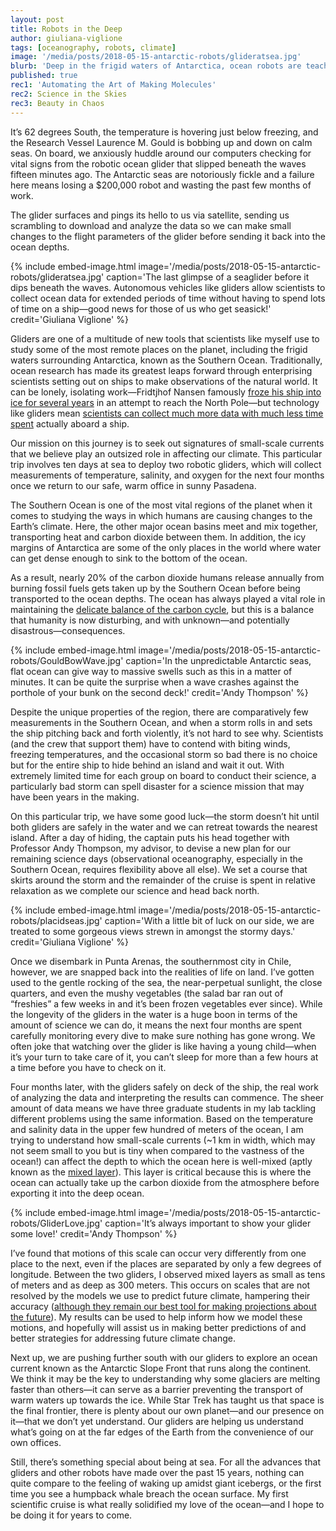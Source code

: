 ```yaml
---
layout: post
title: Robots in the Deep
author: giuliana-viglione
tags: [oceanography, robots, climate]
image: '/media/posts/2018-05-15-antarctic-robots/glideratsea.jpg'
blurb: 'Deep in the frigid waters of Antarctica, ocean robots are teaching us important things about climate change'
published: true
rec1: 'Automating the Art of Making Molecules'
rec2: Science in the Skies 
rec3: Beauty in Chaos
---
```



It’s 62 degrees South, the temperature is hovering just below freezing, and the Research Vessel Laurence M. Gould is bobbing up and down on calm seas.  On board, we anxiously huddle around our computers checking for vital signs from the robotic ocean glider that slipped beneath the waves fifteen minutes ago.  The Antarctic seas are notoriously fickle and a failure here means losing a $200,000 robot and wasting the past few months of work.  

The glider surfaces and pings its hello to us via satellite, sending us scrambling to download and analyze the data so we can make small changes to the flight parameters of the glider before sending it back into the ocean depths.  

{% include embed-image.html image='/media/posts/2018-05-15-antarctic-robots/glideratsea.jpg' caption='The last glimpse of a seaglider before it dips beneath the waves.  Autonomous vehicles like gliders allow scientists to collect ocean data for extended periods of time without having to spend lots of time on a ship—good news for those of us who get seasick!' credit='Giuliana Viglione' %}

Gliders are one of a multitude of new tools that scientists like myself use to study some of the most remote places on the planet, including the frigid waters surrounding Antarctica, known as the Southern Ocean.  Traditionally, ocean research has made its greatest leaps forward through enterprising scientists setting out on ships to make observations of the natural world.  It can be lonely, isolating work—Fridtjhof Nansen famously [froze his ship into ice for several years](http://sciencenordic.com/frozen-ice-polar-research-then-and-now) in an attempt to reach the North Pole—but technology like gliders mean [scientists can collect much more data with much less time spent](https://caltechletters.org/science/autonomous-future-of-science) actually aboard a ship.

Our mission on this journey is to seek out signatures of small-scale currents that we believe play an outsized role in affecting our climate.  This particular trip involves ten days at sea to deploy two robotic gliders, which will collect measurements of temperature, salinity, and oxygen for the next four months once we return to our safe, warm office in sunny Pasadena.  

The Southern Ocean is one of the most vital regions of the planet when it comes to studying the ways in which humans are causing changes to the Earth’s climate.  Here, the other major ocean basins meet and mix together, transporting heat and carbon dioxide between them.  In addition, the icy margins of Antarctica are some of the only places in the world where water can get dense enough to sink to the bottom of the ocean.  

As a result, nearly 20% of the carbon dioxide humans release annually from burning fossil fuels gets taken up by the Southern Ocean before being transported to the ocean depths.  The ocean has always played a vital role in maintaining the [delicate balance of the carbon cycle](https://www.pmel.noaa.gov/co2/story/Ocean+Carbon+Uptake), but this is a balance that humanity is now disturbing, and with unknown—and potentially disastrous—consequences.

{% include embed-image.html image='/media/posts/2018-05-15-antarctic-robots/GouldBowWave.jpg' caption='In the unpredictable Antarctic seas, flat ocean can give way to massive swells such as this in a matter of minutes.  It can be quite the surprise when a wave crashes against the porthole of your bunk on the second deck!' credit='Andy Thompson' %}

Despite the unique properties of the region, there are comparatively few measurements in the Southern Ocean, and when a storm rolls in and sets the ship pitching back and forth violently, it’s not hard to see why.  Scientists (and the crew that support them) have to contend with biting winds, freezing temperatures, and the occasional storm so bad there is no choice but for the entire ship to hide behind an island and wait it out.  With extremely limited time for each group on board to conduct their science, a particularly bad storm can spell disaster for a science mission that may have been years in the making.  

On this particular trip, we have some good luck—the storm doesn’t hit until both gliders are safely in the water and we can retreat towards the nearest island.  After a day of hiding, the captain puts his head together with Professor Andy Thompson, my advisor, to devise a new plan for our remaining science days (observational oceanography, especially in the Southern Ocean, requires flexibility above all else).  We set a course that skirts around the storm and the remainder of the cruise is spent in relative relaxation as we complete our science and head back north.

{% include embed-image.html image='/media/posts/2018-05-15-antarctic-robots/placidseas.jpg' caption='With a little bit of luck on our side, we are treated to some gorgeous views strewn in amongst the stormy days.' credit='Giuliana Viglione' %}

Once we disembark in Punta Arenas, the southernmost city in Chile, however, we are snapped back into the realities of life on land.  I’ve gotten used to the gentle rocking of the sea, the near-perpetual sunlight, the close quarters, and even the mushy vegetables (the salad bar ran out of “freshies” a few weeks in and it’s been frozen vegetables ever since).  While the longevity of the gliders in the water is a huge boon in terms of the amount of science we can do, it means the next four months are spent carefully monitoring every dive to make sure nothing has gone wrong.  We often joke that watching over the glider is like having a young child—when it’s your turn to take care of it, you can’t sleep for more than a few hours at a time before you have to check on it.

Four months later, with the gliders safely on deck of the ship, the real work of analyzing the data and interpreting the results can commence.  The sheer amount of data means we have three graduate students in my lab tackling different problems using the same information.  Based on the temperature and salinity data in the upper few hundred of meters of the ocean, I am trying to understand how small-scale currents (~1 km in width, which may not seem small to you but is tiny when compared to the vastness of the ocean!) can affect the depth to which the ocean here is well-mixed (aptly known as the [mixed layer](https://en.wikipedia.org/wiki/Mixed_layer#Oceanic_mixed_layer)).  This layer is critical because this is where the ocean can actually take up the carbon dioxide from the atmosphere before exporting it into the deep ocean.  

{% include embed-image.html image='/media/posts/2018-05-15-antarctic-robots/GliderLove.jpg' caption='It’s always important to show your glider some love!' credit='Andy Thompson' %}

I’ve found that motions of this scale can occur very differently from one place to the next, even if the places are separated by only a few degrees of longitude.  Between the two gliders, I observed mixed layers as small as tens of meters and as deep as 300 meters.  This occurs on scales that are not resolved by the models we use to predict future climate, hampering their accuracy ([although they remain our best tool for making projections about the future](https://twitter.com/rarohde/status/995804426756608000)).  My results can be used to help inform how we model these motions, and hopefully will assist us in making better predictions of and better strategies for addressing future climate change.

Next up, we are pushing further south with our gliders to explore an ocean current known as the Antarctic Slope Front that runs along the continent.  We think it may be the key to understanding why some glaciers are melting faster than others—it can serve as a barrier preventing the transport of warm waters up towards the ice.  While Star Trek has taught us that space is the final frontier, there is plenty about our own planet—and our presence on it—that we don’t yet understand.  Our gliders are helping us understand what’s going on at the far edges of the Earth from the convenience of our own offices.  

Still, there’s something special about being at sea.  For all the advances that gliders and other robots have made over the past 15 years, nothing can quite compare to the feeling of waking up amidst giant icebergs, or the first time you see a humpback whale breach the ocean surface.  My first scientific cruise is what really solidified my love of the ocean—and I hope to be doing it for years to come.

